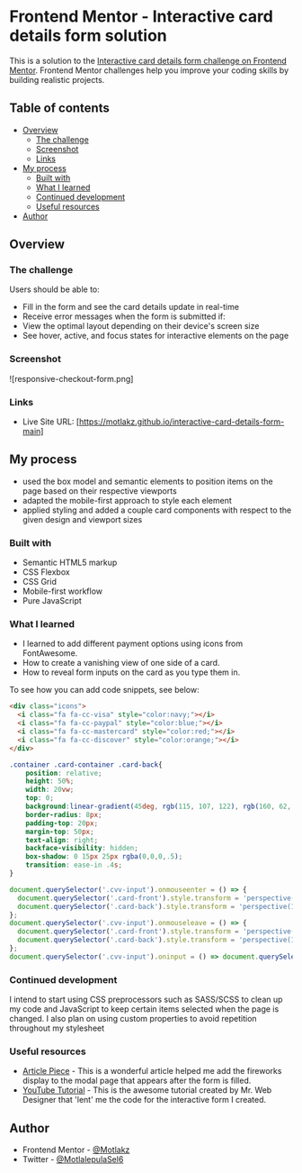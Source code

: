 # Frontend Mentor - Interactive card details form solution

This is a solution to the [Interactive card details form challenge on Frontend Mentor](https://www.frontendmentor.io/challenges/interactive-card-details-form-XpS8cKZDWw). Frontend Mentor challenges help you improve your coding skills by building realistic projects.

## Table of contents

- [Overview](#overview)
  - [The challenge](#the-challenge)
  - [Screenshot](#screenshot)
  - [Links](#links)
- [My process](#my-process)
  - [Built with](#built-with)
  - [What I learned](#what-i-learned)
  - [Continued development](#continued-development)
  - [Useful resources](#useful-resources)
- [Author](#author)

## Overview

### The challenge

Users should be able to:

- Fill in the form and see the card details update in real-time
- Receive error messages when the form is submitted if:
- View the optimal layout depending on their device's screen size
- See hover, active, and focus states for interactive elements on the page

### Screenshot

![responsive-checkout-form.png]

### Links

- Live Site URL: [https://motlakz.github.io/interactive-card-details-form-main]

## My process

- used the box model and semantic elements to position items on the page based on their respective viewports
- adapted the mobile-first approach to style each element
- applied styling and added a couple card components with respect to the given design and viewport sizes

### Built with

- Semantic HTML5 markup
- CSS Flexbox
- CSS Grid
- Mobile-first workflow
- Pure JavaScript

### What I learned

- I learned to add different payment options using icons from FontAwesome.
- How to create a vanishing view of one side of a card.
- How to reveal form inputs on the card as you type them in.

To see how you can add code snippets, see below:

```html
<div class="icons">
  <i class="fa fa-cc-visa" style="color:navy;"></i>
  <i class="fa fa-cc-paypal" style="color:blue;"></i>
  <i class="fa fa-cc-mastercard" style="color:red;"></i>
  <i class="fa fa-cc-discover" style="color:orange;"></i>
</div>
```

```css
.container .card-container .card-back{
    position: relative;
    height: 50%;
    width: 20vw;
    top: 0;
    background:linear-gradient(45deg, rgb(115, 107, 122), rgb(160, 62, 114));
    border-radius: 8px;
    padding-top: 20px;
    margin-top: 50px;
    text-align: right;
    backface-visibility: hidden;
    box-shadow: 0 15px 25px rgba(0,0,0,.5);
    transition: ease-in .4s;
}
```

```js
document.querySelector('.cvv-input').onmouseenter = () => {
  document.querySelector('.card-front').style.transform = 'perspective(1000px) rotateY(-180deg)';
  document.querySelector('.card-back').style.transform = 'perspective(1000px) rotateY(0deg)';
};
document.querySelector('.cvv-input').onmouseleave = () => {
  document.querySelector('.card-front').style.transform = 'perspective(1000px) rotateY(0deg)';
  document.querySelector('.card-back').style.transform = 'perspective(1000px) rotateY(180deg)';
};
document.querySelector('.cvv-input').oninput = () => document.querySelector('.cvv-box').innerText = document.querySelector('.cvv-input').value;
```

### Continued development

I intend to start using CSS preprocessors such as SASS/SCSS to clean up my code and JavaScript to keep certain items selected when the page is changed. I also plan on using custom properties to avoid repetition throughout my stylesheet

### Useful resources

- [Article Piece](https://alvaromontoro.com/blog/68002/creating-a-firework-effect-with-css) - This is a wonderful article helped me add the fireworks display to the modal page that appears after the form is filled.
- [YouTube Tutorial](https://www.youtube.com/watch?v=G7_VTWnWz40) - This is the awesome tutorial created by Mr. Web Designer that 'lent' me the code for the interactive form I created.

## Author

- Frontend Mentor - [@Motlakz](https://www.frontendmentor.io/profile/Motlakz)
- Twitter - [@MotlalepulaSel6](https://www.twitter.com/MotlalepulaSel6)
